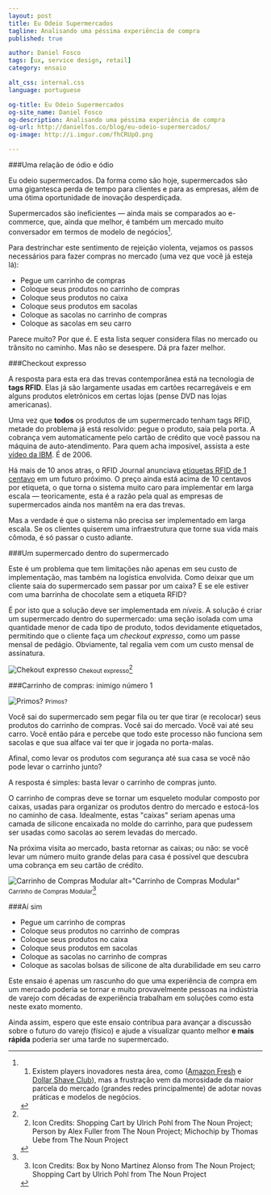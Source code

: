 ```yaml
---
layout: post
title: Eu Odeio Supermercados
tagline: Analisando uma péssima experiência de compra
published: true

author: Daniel Fosco
tags: [ux, service design, retail]
category: ensaio

alt_css: internal.css
language: portuguese

og-title: Eu Odeio Supermercados
og-site_name: Daniel Fosco
og-description: Analisando uma péssima experiência de compra
og-url: http://danielfos.co/blog/eu-odeio-supermercados/
og-image: http://i.imgur.com/fhCRUpO.png

---
```


###Uma relação de ódio e ódio

Eu odeio supermercados. Da forma como são hoje, supermercados são uma gigantesca perda de tempo para clientes e para as empresas, além de uma ótima oportunidade de inovação desperdiçada.

Supermercados são ineficientes — ainda mais se comparados ao e-commerce, que, ainda que melhor, é também um mercado muito conversador em termos de modelo de negócios[^1].

Para destrinchar este sentimento de rejeição violenta, vejamos os passos necessários para fazer compras no mercado (uma vez que você já esteja lá):
  
  - Pegue um carrinho de compras
  - Coloque seus produtos no carrinho de compras
  - Coloque seus produtos no caixa
  - Coloque seus produtos em sacolas
  - Coloque as sacolas no carrinho de compras
  - Coloque as sacolas em seu carro

Parece muito? Por que é. E esta lista sequer considera filas no mercado ou trânsito no caminho. Mas não se desespere. Dá pra fazer melhor.

###Checkout expresso

A resposta para esta era das trevas contemporânea está na tecnologia de **tags RFID**. Elas já são largamente usadas em cartões recarregáveis e em alguns produtos eletrônicos em certas lojas (pense DVD nas lojas americanas).

Uma vez que **todos** os produtos de um supermercado tenham tags RFID, metade do problema já está resolvido: pegue o produto, saia pela porta. A cobrança vem automaticamente pelo cartão de crédito que você passou na máquina de auto-atendimento. Para quem acha imposível, assista a este [vídeo da IBM](http://www.youtube.com/watch?v=eob532iEpqk). É de 2006.

Há mais de 10 anos atras, o RFID Journal anunciava [etiquetas RFID de 1 centavo](http://www.rfidjournal.com/articles/view?363) em um futuro próximo. O preço ainda está acima de 10 centavos por etiqueta, o que torna o sistema muito caro para implementar em larga escala — teoricamente, esta é a razão pela qual as empresas de supermercados ainda nos mantêm na era das trevas.

Mas a verdade é que o sistema não precisa ser implementado em larga escala. Se os clientes quiserem uma infraestrutura que torne sua vida mais cômoda, é só passar o custo adiante.

###Um supermercado dentro do supermercado

Este é um problema que tem limitações não apenas em seu custo de implementação, mas também na logística envolvida. Como deixar que um cliente saia do supermercado sem passar por um caixa? E se ele estiver com uma barrinha de chocolate sem a etiqueta RFID?

É por isto que a solução deve ser implementada em *níveis*. A solução é criar um supermercado dentro do supermercado: uma seção isolada com uma quantidade menor de cada tipo de produto, todos devidamente etiquetados, permitindo que o cliente faça um *checkout expresso*, como um passe mensal de pedágio. Obviamente, tal regalia vem com um custo mensal de assinatura.

![Chekout expresso](http://i.imgur.com/DjmIIGF.png)
<small>Chekout expresso</small>[^2]

###Carrinho de compras: inimigo número 1

![Primos?](http://i.imgur.com/fhCRUpO.png)
<small>Primos?</small>

Você sai do supermercado sem pegar fila ou ter que tirar (e recolocar) seus produtos do carrinho de compras. Você sai do mercado. Você vai até seu carro. Você então pára e percebe que todo este processo não funciona sem sacolas e que sua alface vai ter que ir jogada no porta-malas. 

Afinal, como levar os produtos com segurança até sua casa se você não pode levar o carrinho junto?

A resposta é simples: basta levar o carrinho de compras junto.

O carrinho de compras deve se tornar um esqueleto modular composto por caixas, usadas para organizar os produtos dentro do mercado e estocá-los no caminho de casa.
Idealmente, estas "caixas" seriam apenas uma camada de silicone encaixada no molde do carrinho, para que pudessem ser usadas como sacolas ao serem levadas do mercado.

Na próxima visita ao mercado, basta retornar as caixas; ou não: se você levar um número muito grande delas para casa é possível que descubra uma cobrança em seu cartão de crédito.

![Carrinho de Compras Modular  alt="Carrinho de Compras Modular"](http://i.imgur.com/iskW4hI.png)
<small>Carrinho de Compras Modular</small>[^3]

###Aí sim

  - Pegue um carrinho de compras
  - Coloque seus produtos no carrinho de compras
  - <span class="strike">Coloque seus produtos no caixa</span>
  - <span class="strike">Coloque seus produtos em sacolas</span>
  - <span class="strike">Coloque as sacolas no carrinho de compras</span>
  - Coloque as <span class="strike">sacolas</span> bolsas de silicone de alta durabilidade em seu carro

Este ensaio é apenas um rascunho do que uma experiência de compra em um mercado poderia se tornar e muito provavelmente pessoas na indústria de varejo com décadas de experiência trabalham em soluções como esta neste exato momento.

Ainda assim, espero que este ensaio contribua para avançar a discussão sobre o futuro do varejo (físico) e ajude a visualizar quanto melhor **e mais rápida** poderia ser uma tarde no supermercado.


[^1]: 1) Existem players inovadores nesta área, como ([Amazon Fresh](https://fresh.amazon.com/) e [Dollar Shave Club](http://www.dollarshaveclub.com/)), mas a frustração vem da morosidade da maior parcela do mercado (grandes redes principalmente) de adotar novas práticas e modelos de negócios.

[^2]: 2) Icon Credits: Shopping Cart by Ulrich Pohl from The Noun Project; Person by Alex Fuller from The Noun Project; Michochip by Thomas Uebe from The Noun Project

[^3]: 3) Icon Credits: Box by Nono Martínez Alonso from The Noun Project; Shopping Cart by Ulrich Pohl from The Noun Project